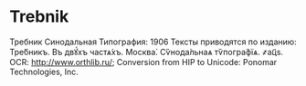 # Trebnik

Требник
Синодальная Типография: 1906
Тексты приводятся по изданию: Тре́бникъ. Въ двꙋ́хъ  частѧ́хъ. Москва̀. Сѷнода́льнаѧ тѷпогра́фїѧ. ҂ац҃ѕ. OCR: http://www.orthlib.ru/; Conversion from HIP to Unicode: Ponomar Technologies, Inc.
